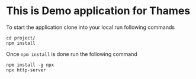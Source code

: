 # This is Demo application for Thames
To start the application clone into your local run following commands
```shell
cd project/
npm install
```
Once `npm install` is done run the following command

```shell
npm install -g npx
npx http-server
```
